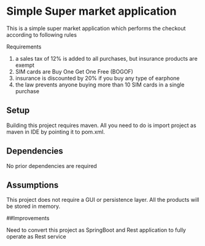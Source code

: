 # Simple Super market application

This is a simple super market application which performs the checkout according to following rules

Requirements

1. a sales tax of 12% is added to all purchases, but insurance products are exempt
2. SIM cards are Buy One Get One Free (BOGOF)
3. insurance is discounted by 20% if you buy any type of earphone
4. the law prevents anyone buying more than 10 SIM cards in a single purchase

## Setup

Building this project requires maven. All you need to do is import project as maven in IDE by pointing it to pom.xml.

## Dependencies

No prior dependencies are required

## Assumptions

This project does not require a GUI or persistence layer. All the products will be stored in memory.

##Improvements

Need to convert this project as SpringBoot and Rest application to fully operate as Rest service
